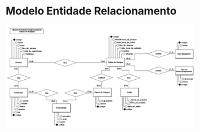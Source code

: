 # Modelo Entidade Relacionamento

![Modelo ER do Banco de Sangue](<https://github.com/wanessabezerra/Gerenciamento-de-Banco-de-Sangue/blob/main/docs/BD-MER-Gerenciamento-de-Banco-de-Sangue.png>)
